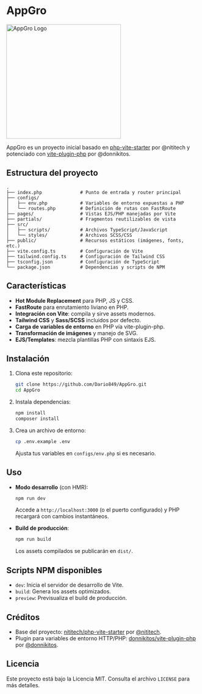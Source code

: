# AppGro
<img 
  src="https://github.com/user-attachments/assets/876e192a-299c-4c8c-b139-e36db82526e7" 
  alt="AppGro Logo" 
  width="300"
/>


AppGro es un proyecto inicial basado en [php-vite-starter](https://github.com/nititech/php-vite-starter) por @nititech y potenciado con [vite-plugin-php](https://github.com/donnikitos/vite-plugin-php) por @donnikitos.

## Estructura del proyecto

```
.
├── index.php              # Punto de entrada y router principal
├── configs/
│   ├── env.php            # Variables de entorno expuestas a PHP
│   └── routes.php         # Definición de rutas con FastRoute
├── pages/                 # Vistas EJS/PHP manejadas por Vite
├── partials/              # Fragmentos reutilizables de vista
├── src/
│   ├── scripts/           # Archivos TypeScript/JavaScript
│   └── styles/            # Archivos SCSS/CSS
├── public/                # Recursos estáticos (imágenes, fonts, etc.)
├── vite.config.ts         # Configuración de Vite
├── tailwind.config.ts     # Configuración de Tailwind CSS
├── tsconfig.json          # Configuración de TypeScript
└── package.json           # Dependencias y scripts de NPM
```

## Características

- **Hot Module Replacement** para PHP, JS y CSS.
- **FastRoute** para enrutamiento liviano en PHP.
- **Integración con Vite**: compila y sirve assets modernos.
- **Tailwind CSS** y **Sass/SCSS** incluidos por defecto.
- **Carga de variables de entorno** en PHP vía vite-plugin-php.
- **Transformación de imágenes** y manejo de SVG.
- **EJS/Templates**: mezcla plantillas PHP con sintaxis EJS.

## Instalación

1. Clona este repositorio:
   ```bash
   git clone https://github.com/Dario849/AppGro.git
   cd AppGro
   ```
2. Instala dependencias:
   ```bash
   npm install
   composer install
   ```
3. Crea un archivo de entorno:
   ```bash
   cp .env.example .env
   ```
   Ajusta tus variables en `configs/env.php` si es necesario.

## Uso

- **Modo desarrollo** (con HMR):
  ```bash
  npm run dev
  ```
  Accede a `http://localhost:3000` (o el puerto configurado) y PHP recargará con cambios instantáneos.

- **Build de producción**:
  ```bash
  npm run build
  ```
  Los assets compilados se publicarán en `dist/`.

## Scripts NPM disponibles

- `dev`: Inicia el servidor de desarrollo de Vite.
- `build`: Genera los assets optimizados.
- `preview`: Previsualiza el build de producción.

## Créditos

- Base del proyecto: [nititech/php-vite-starter](https://github.com/nititech/php-vite-starter) por [@nititech](https://github.com/nititech).  
- Plugin para variables de entorno HTTP/PHP: [donnikitos/vite-plugin-php](https://github.com/donnikitos/vite-plugin-php) por [@donnikitos](https://github.com/donnikitos).

## Licencia

Este proyecto está bajo la Licencia MIT. Consulta el archivo `LICENSE` para más detalles.
